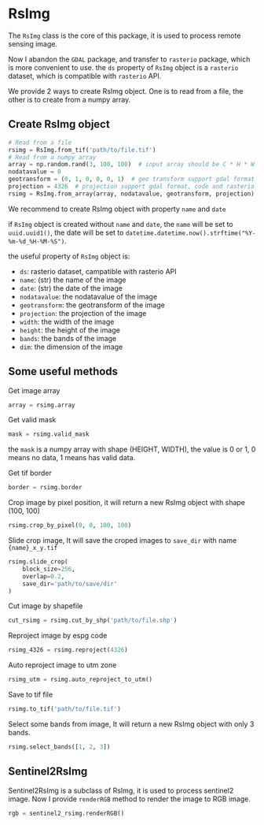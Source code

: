 # RsImg
The `RsImg` class is the core of this package, it is used to process remote sensing image.

Now I abandon the `GDAL` package, and transfer to `rasterio` package, which is more convenient to use.
the `ds` property of `RsImg` object is a `rasterio` dataset, which is compatible with `rasterio` API.

We provide 2 ways to create RsImg object. One is to read from a file, the other is to create from a numpy array.

## Create RsImg object

```python
# Read from a file
rsimg = RsImg.from_tif('path/to/file.tif')
# Read from a numpy array
array = np.random.rand(3, 100, 100)  # input array should be C * H * W
nodatavalue = 0
geotransform = (0, 1, 0, 0, 0, 1)  # geo transform support gdal format and affine format
projection = 4326  # projection support gdal format, code and rasterio.crs.CRS format
rsimg = RsImg.from_array(array, nodatavalue, geotransform, projection)
```

We recommend to create RsImg object with property `name` and `date`

if `RsImg` object is created without `name` and `date`, the `name` will be set to `uuid.uuid1()`,
the date will be set to `datetime.datetime.now().strftime("%Y-%m-%d_%H-%M-%S")`.

the useful property of `RsImg` object is:

- `ds`: rasterio dataset, campatible with rasterio API
- `name`: (str) the name of the image
- `date`: (str) the date of the image
- `nodatavalue`: the nodatavalue of the image
- `geotransform`: the geotransform of the image
- `projection`: the projection of the image
- `width`: the width of the image
- `height`: the height of the image
- `bands`: the bands of the image
- `dim`: the dimension of the image

## Some useful methods

Get image array

```python
array = rsimg.array
```

Get valid mask

```python
mask = rsimg.valid_mask
```

the `mask` is a numpy array with shape (HEIGHT, WIDTH), the value is 0 or 1, 0 means no data, 1 means has valid data.

Get tif border

```python
border = rsimg.border
```

Crop image by pixel position, it will return a new RsImg object with shape (100, 100)

```python
rsimg.crop_by_pixel(0, 0, 100, 100)
```

Slide crop image, It will save the croped images to `save_dir` with name `{name}_x_y.tif`

```python
rsimg.slide_crop(
    block_size=256,
    overlap=0.2,
    save_dir='path/to/save/dir'
)
```

Cut image by shapefile

```python
cut_rsimg = rsimg.cut_by_shp('path/to/file.shp')
```

Reproject image by espg code

```python
rsimg_4326 = rsimg.reproject(4326)
```

Auto reproject image to utm zone

```python
rsimg_utm = rsimg.auto_reproject_to_utm()
```

Save to tif file

```python
rsimg.to_tif('path/to/file.tif')
```

Select some bands from image, It will return a new RsImg object with only 3 bands.

```python
rsimg.select_bands([1, 2, 3])
```

## Sentinel2RsImg

Sentinel2RsImg is a subclass of RsImg, it is used to process sentinel2 image.
Now I provide `renderRGB` method to render the image to RGB image.

```python
rgb = sentinel2_rsimg.renderRGB()
```









